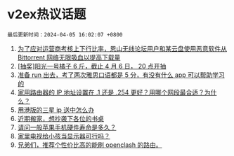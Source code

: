 # v2ex热议话题

`最后更新时间：2024-04-05 16:02:07 +0800`

1. [为了应对运营商考核上下行比率，恩山无线论坛用户和某云盘使用恶意软件从 Bittorrent 网络无限吸血以提高下载量](https://www.v2ex.com/t/1029736)
1. [[抽奖]阳光一号橘子 6 斤，截止 4 月 6 日， 20 点开抽](https://www.v2ex.com/t/1029817)
1. [准备 run 出去，考了两次雅思口语都是 5 分，有没有什么 app 可以帮助学习的](https://www.v2ex.com/t/1029752)
1. [家用路由器的 IP 地址设置在 .1 还是 .254 更好？用哪个网段最合适？为什么？](https://www.v2ex.com/t/1029744)
1. [用港版的三星 ip 送中怎么办](https://www.v2ex.com/t/1029811)
1. [近期搬家，想抄袭下各位的书桌](https://www.v2ex.com/t/1029816)
1. [请问一般苹果手机硬件寿命是多久？](https://www.v2ex.com/t/1029756)
1. [家里电视给小孩当显示器可行吗？](https://www.v2ex.com/t/1029818)
1. [兄弟们，推荐个性价比高的能刷 openclash 的路由。](https://www.v2ex.com/t/1029705)

